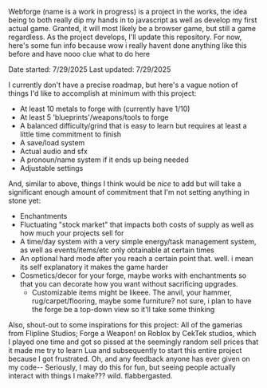 Webforge (name is a work in progress) is a project in the works, the idea being to both really dip my hands in to javascript as well as develop my first actual game. Granted, it will most likely be a browser game, but still a game regardless. As the project develops, I'll update this repository. For now, here's some fun info because wow i really havent done anything like this before and have nooo clue what to do here 

Date started: 7/29/2025
Last updated: 7/29/2025

I currently don't have a precise roadmap, but here's a vague notion of things I'd like to accomplish at minimum with this project:
- At least 10 metals to forge with (currently have 1/10)
- At least 5 'blueprints'/weapons/tools to forge
- A balanced difficulty/grind that is easy to learn but requires at least a little time commitment to finish
- A save/load system
- Actual audio and sfx
- A pronoun/name system if it ends up being needed
- Adjustable settings

And, similar to above, things I think would be *nice* to add but will take a significant enough amount of commitment that I'm not setting anything in stone yet:
- Enchantments
- Fluctuating "stock market" that impacts both costs of supply as well as how much your projects sell for
- A time/day system with a very simple energy/task management system, as well as events/items/etc only obtainable at certain times
- An optional hard mode after you reach a certain point that. well. i mean its self explanatory it makes the game harder
- Cosmetics/decor for your forge, maybe works with enchantments so that you can decorate how you want without sacrificing upgrades.
  - Customizable items might be likeee. The anvil, your hammer, rug/carpet/flooring, maybe some furniture? not sure, i plan to have the forge be a top-down view so it'll take some thinking

 Also, shout-out to some inspirations for this project: All of the gamerias from Flipline Studios; Forge a Weapon! on Roblox by CekTek studios, which I played one time and got so pissed at the seemingly random sell prices that it made me try to learn Lua and subsequently to start this entire project because I got frustrated. Oh, and any feedback anyone has ever given on my code-- Seriously, I may do this for fun, but seeing people actually interact with things I make??? wild. flabbergasted.
